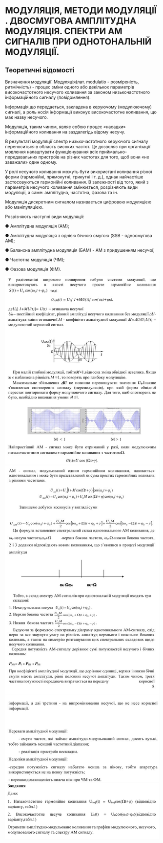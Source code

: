 <h1>МОДУЛЯЦІЯ, МЕТОДИ МОДУЛЯЦІЇ .
ДВОСМУГОВА АМПЛІТУДНА МОДУЛЯЦІЯ.
СПЕКТРИ АМ СИГНАЛІВ ПРИ ОДНОТОНАЛЬНІЙ МОДУЛЯЦІЇ.</h1>


<h2>Теоретичні відомості</h2>

Визначення модуляції. Модуляція(лат. modulatio - розміреність,
ритмічність) - процес зміни одного або декількох параметрів високочастотного
несучого коливання за законом низькочастотного інформаційного сигналу
(повідомлення).

Інформація,що передається, закладена в керуючому (модулюючому) сигналі,
а роль носія інформації виконує високочастотне коливання, що має назву несучого.

Модуляція, таким чином, являє собою процес «насадки» інформаційного
коливання на заздалегідь відому несучу.

В результаті модуляції спектр низькочастотного керуючого сигналу
переноситься в область високих частот. Це дозволяє при організації мовлення
налаштувати функціонування всіх приймально-передавальних пристроїв на різних
частотах для того, щоб вони «не заважали» один одному.

У ролі несучого коливання можуть бути використані коливання різної форми
(гармонійні, прямокутні, трикутні і т. д.), однак найчастіше застосовуються
гармонійні коливання. В залежності від того, який з параметрів несучого коливання
змінюється, розрізняють види модуляції, а саме: амплітудна, частотна, фазова та ін.

Модуляція дискретним сигналом називається цифровою модуляцією або
маніпуляцією.

Розрізняють наступні види модуляції:

● Амплітудна модуляція (АМ);

● Амплітудна модуляція з однією бічною смугою (SSB - односмугова АМ);

● Балансна амплітудна модуляція (БАМ) - АМ з придушенням несучої;

● Частотна модуляція (ЧМ);

● Фазова модуляція (ФМ).

![1](../doc/modulation-methods/1)
![2](../doc/modulation-methods/2)
![3](../doc/modulation-methods/3)
![4](../doc/modulation-methods/4)